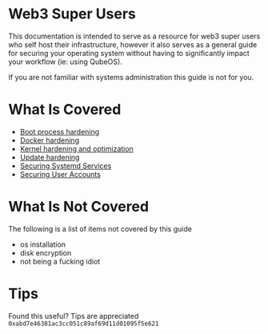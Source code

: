 # Web3 Super Users

This documentation is intended to serve as a resource for web3 super users who self host their infrastructure, however it also serves as a general guide for securing your operating system without having to significantly impact your workflow (ie: using QubeOS).

If you are not familiar with systems administration this guide is not for you.

# What Is Covered

* [Boot process hardening](./SECURING_THE_BOOT_PROCESS.md)
* [Docker hardening](./DOCKER.md)
* [Kernel hardening and optimization](./KERNEL_HARDENING.md)
* [Update hardening](./UPDATE_HARDENING.md)
* [Securing Systemd Services](./SYSTEMD.md)
* [Securing User Accounts](./USER_ACCOUNTS.md)

# What Is Not Covered

The following is a list of items not covered by this guide

* os installation
* disk encryption 
* not being a fucking idiot

# Tips

Found this useful? Tips are appreciated `0xabd7e46381ac3cc051c89af69d11d01095f5e621`